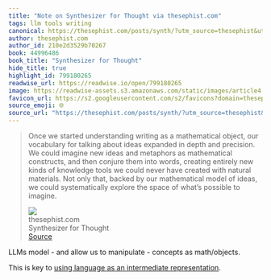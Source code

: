 ```yaml
---
title: "Note on Synthesizer for Thought via thesephist.com"
tags: llm tools writing
canonical: https://thesephist.com/posts/synth/?utm_source=thesephist&utm_medium=email&utm_campaign=environments-for-thinking
author: thesephist.com
author_id: 210e2d3529b70267
book: 44996486
book_title: "Synthesizer for Thought"
hide_title: true
highlight_id: 799180265
readwise_url: https://readwise.io/open/799180265
image: https://readwise-assets.s3.amazonaws.com/static/images/article4.6bc1851654a0.png
favicon_url: https://s2.googleusercontent.com/s2/favicons?domain=thesephist.com
source_emoji: 🌐
source_url: "https://thesephist.com/posts/synth/?utm_source=thesephist&utm_medium=email&utm_campaign=environments-for-thinking#:~:text=Once%20we%20started,possible%20to%20imagine."
---
```


> Once we started understanding writing as a mathematical object, our vocabulary for talking about ideas expanded in depth and precision. We could imagine new ideas and metaphors as mathematical constructs, and then conjure them into words, creating entirely new kinds of knowledge tools we could never have created with natural materials. Not only that, backed by our mathematical model of ideas, we could systematically explore the space of what’s possible to imagine.
> <div class="quoteback-footer"><div class="quoteback-avatar"><img class="mini-favicon" src="https://s2.googleusercontent.com/s2/favicons?domain=thesephist.com"></div><div class="quoteback-metadata"><div class="metadata-inner"><span style="display:none">FROM:</span><div aria-label="thesephist.com" class="quoteback-author"> thesephist.com</div><div aria-label="Synthesizer for Thought" class="quoteback-title"> Synthesizer for Thought</div></div></div><div class="quoteback-backlink"><a target="_blank" aria-label="go to the full text of this quotation" rel="noopener" href="https://thesephist.com/posts/synth/?utm_source=thesephist&utm_medium=email&utm_campaign=environments-for-thinking#:~:text=Once%20we%20started,possible%20to%20imagine." class="quoteback-arrow"> Source</a></div></div>

LLMs model - and allow us to manipulate - concepts as math/objects.

This is key to [using language as an intermediate representation](https://www.joshbeckman.org/notes/679542525).